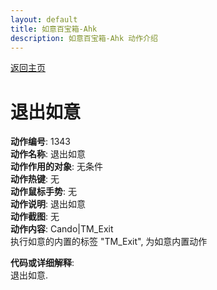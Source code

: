 ```yaml
---
layout: default
title: 如意百宝箱-Ahk
description: 如意百宝箱-Ahk 动作介绍
---
```

<link rel="stylesheet" href="../Actions/css/atom-one-light.min.css">
<script src="../Actions/js/highlight.min.js"></script>
<script>hljs.highlightAll();</script>

[返回主页](../index.md)

# [](#header-2) 退出如意

**动作编号**: 1343  
**动作名称**: 退出如意  
**动作作用的对象**: 无条件  
**动作热键**: 无  
**动作鼠标手势**: 无  
**动作说明**: 退出如意  
**动作截图**: 无   
**动作内容**: Cando|TM_Exit  
执行如意的内置的标签 "TM_Exit", 为如意内置动作  

**代码或详细解释**:  
退出如意.  